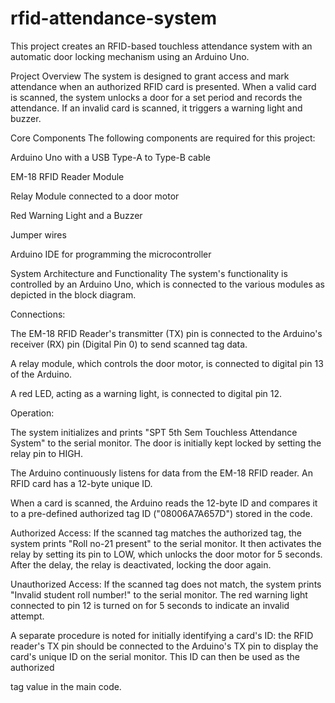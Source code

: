 # rfid-attendance-system
This project creates an RFID-based touchless attendance system with an automatic door locking mechanism using an Arduino Uno.


Project Overview
The system is designed to grant access and mark attendance when an authorized RFID card is presented. When a valid card is scanned, the system unlocks a door for a set period and records the attendance. If an invalid card is scanned, it triggers a warning light and buzzer.




Core Components
The following components are required for this project:


Arduino Uno with a USB Type-A to Type-B cable 


EM-18 RFID Reader Module 


Relay Module connected to a door motor 

Red Warning Light and a Buzzer 

Jumper wires 


Arduino IDE for programming the microcontroller 

System Architecture and Functionality
The system's functionality is controlled by an Arduino Uno, which is connected to the various modules as depicted in the block diagram.

Connections:

The EM-18 RFID Reader's transmitter (TX) pin is connected to the Arduino's receiver (RX) pin (Digital Pin 0) to send scanned tag data.



A relay module, which controls the door motor, is connected to digital pin 13 of the Arduino.


A red LED, acting as a warning light, is connected to digital pin 12.


Operation:

The system initializes and prints "SPT 5th Sem Touchless Attendance System" to the serial monitor. The door is initially kept locked by setting the relay pin to HIGH.


The Arduino continuously listens for data from the EM-18 RFID reader. An RFID card has a 12-byte unique ID.



When a card is scanned, the Arduino reads the 12-byte ID and compares it to a pre-defined authorized tag ID ("08006A7A657D") stored in the code.



Authorized Access: If the scanned tag matches the authorized tag, the system prints "Roll no-21 present" to the serial monitor. It then activates the relay by setting its pin to LOW, which unlocks the door motor for 5 seconds. After the delay, the relay is deactivated, locking the door again.




Unauthorized Access: If the scanned tag does not match, the system prints "Invalid student roll number!" to the serial monitor. The red warning light connected to pin 12 is turned on for 5 seconds to indicate an invalid attempt.


A separate procedure is noted for initially identifying a card's ID: the RFID reader's TX pin should be connected to the Arduino's TX pin to display the card's unique ID on the serial monitor. This ID can then be used as the authorized 

tag value in the main code.
